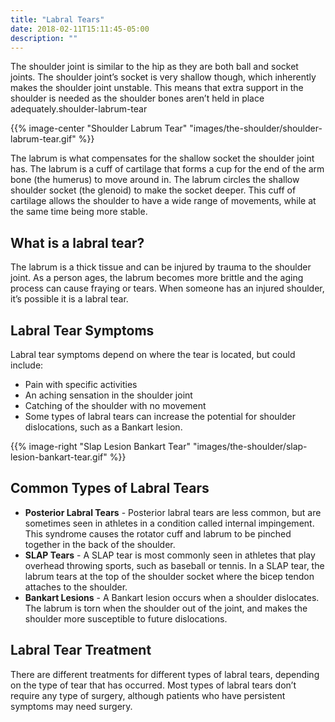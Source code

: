 ```yaml
---
title: "Labral Tears"
date: 2018-02-11T15:11:45-05:00
description: ""
---
```


The shoulder joint is similar to the hip as they are both ball and socket joints. The 
shoulder joint’s socket is very shallow though, which inherently makes the shoulder joint 
unstable. This means that extra support in the shoulder is needed as the shoulder bones 
aren’t held in place adequately.shoulder-labrum-tear

{{% image-center "Shoulder Labrum Tear" "images/the-shoulder/shoulder-labrum-tear.gif" %}}

The labrum is what compensates for the shallow socket the shoulder joint has. The labrum is 
a cuff of cartilage that forms a cup for the end of the arm bone (the humerus) to move 
around in. The labrum circles the shallow shoulder socket (the glenoid) to make the socket 
deeper. This cuff of cartilage allows the shoulder to have a wide range of movements, while 
at the same time being more stable.

## What is a labral tear?
The labrum is a thick tissue and can be injured by trauma to the shoulder joint. As a person 
ages, the labrum becomes more brittle and the aging process can cause fraying or tears. When 
someone has an injured shoulder, it’s possible it is a labral tear.

## Labral Tear Symptoms
Labral tear symptoms depend on where the tear is located, but could include:
* Pain with specific activities
* An aching sensation in the shoulder joint
* Catching of the shoulder with no movement
* Some types of labral tears can increase the potential for shoulder dislocations, such as a Bankart lesion.

{{% image-right "Slap Lesion Bankart Tear" "images/the-shoulder/slap-lesion-bankart-tear.gif" %}}

## Common Types of Labral Tears

* **Posterior Labral Tears** - Posterior labral tears are less common, but are sometimes seen in athletes in a condition called internal impingement. This syndrome causes the rotator cuff and labrum to be pinched together in the back of the shoulder.
* **SLAP Tears** - A SLAP tear is most commonly seen in athletes that play overhead throwing sports, such as baseball or tennis. In a SLAP tear, the labrum tears at the top of the shoulder socket where the bicep tendon attaches to the shoulder.
* **Bankart Lesions** - A Bankart lesion occurs when a shoulder dislocates. The labrum is torn when the shoulder out of the joint, and makes the shoulder more susceptible to future dislocations.

## Labral Tear Treatment
There are different treatments for different types of labral tears, depending on the type of 
tear that has occurred. Most types of labral tears don’t require any type of surgery, 
although patients who have persistent symptoms may need surgery.
